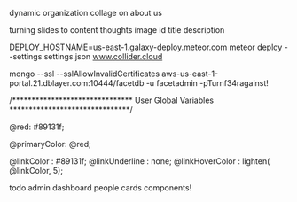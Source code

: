 
dynamic organization collage on about us 

turning slides to content thoughts
    image id
    title
    description


    
DEPLOY_HOSTNAME=us-east-1.galaxy-deploy.meteor.com meteor deploy --settings settings.json www.collider.cloud

mongo --ssl --sslAllowInvalidCertificates aws-us-east-1-portal.21.dblayer.com:10444/facetdb -u facetadmin -pTurnf34ragainst!



/*******************************
     User Global Variables
*******************************/

@red: #89131f;

@primaryColor: @red;


@linkColor           : #89131f;
@linkUnderline       : none;
@linkHoverColor      : lighten( @linkColor, 5);



todo
    admin dashboard
    people cards
    components!